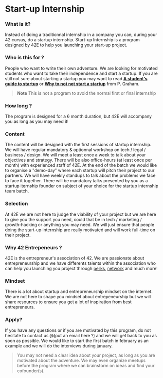# Start-up Internship

### What is it?
Instead of doing a traditionnal internship in a company  you can,  during your 42 cursus,  do a startup internship. Start-up Internship is a program designed by 42E to help you launching your start-up project.

### Who is this for ?
People who want to write their own adventure. We are looking for motivated students who want to take their independence and start a startup. If you are still not sure about starting a startup you may want to read [**A student's guide to startup**](http://www.paulgraham.com/mit.html) or [**Why to not not start a startup**](http://www.paulgraham.com/notnot.html) from P. Graham. 
> __**Note**__
> This is not a program to avoid the normal first or final internship

### How long ?
The program is designed for a 6 month duration, but 42E will accompany you as long as you may need it!

### Content
The content will be designed with the first sessions of startup internship. We will have regular mandatory & optionnal workshop on tech / legal / business / design.
We will meet a least once a week to talk about your objectives and strategy. 
There will be also office-hours (at least once per month) with experienced staff of 42E.
At the end of the batch we would like to organise a "demo-day" where each startup will pitch their project to our partners.
We will have weekly standups to talk about the problems we face to face it together.
There will be mandatory talks presented by you as a startup iternship founder on subject of your choice for the startup internship team batch.

### Selection
At 42E we are not here to judge the viability of your project but we are here to give you the support you need, could that be in tech / marketing / growth-hacking or anything you may need. We will just ensure that people doing the start-up internship are really motivated and will work full-time on their project.

### Why 42 Entrepeneurs ?
42E is the entrepreneur's association of 42. We are passionate about entrepreneurship and we have differents talents within the association who can help you launching you project through [perks](https://42entrepreneurs.com/perks), [network](https://42entrepreneurs.com/startups) and much more! 

### Mindset
There is a lot about startup and entrepreneurship mindset on the internet. We are not here to shape you mindset about entrepeneurship but we will share resources to ensure you get a lot of inspiration from best entrepreneurs.

### Apply?
If you have any questions or if you are motivated by this program, do not hesitate to contact us @(put an email here ?) and we will get back to you as soon as possible. We would like to start the first batch in february as an example and we will do the interviews during january.  
> You may not need a clear idea about your project, as long as you are motivated about the adventure. 
> We may even organize meetups before the program where we can brainstorm on ideas and find your cofounder(s).
